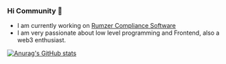 ### Hi Community 👋
- I am currently working on [Rumzer Compliance Software](https://www.rumzer.com)
- I am very passionate about low level programming and Frontend, also a web3 enthusiast.

[![Anurag's GitHub stats](https://github-readme-stats.vercel.app/api?username=ikramkharbouch)](https://github.com/ikramkharbouch/github-readme-stats)

